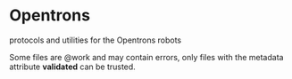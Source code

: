 # Opentrons
protocols and utilities for the Opentrons robots

Some files are @work and may contain errors, only files with the metadata attribute **validated** can be trusted.
